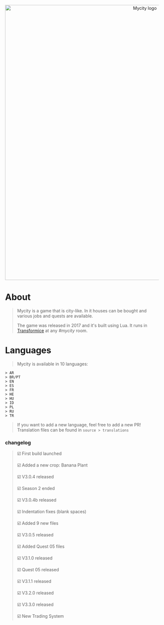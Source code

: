 <p align="center">
  <a href="https://github.com/Chrystiang/mycity/">
	<img width="900px" src="https://imgur.com/tJDvtaf.png?raw=true" alt="Mycity logo">
  </a>
</p>

# About

> Mycity is a game that is city-like. In it houses can be bought and various jobs and quests are available.
>
> The game was released in 2017 and it's built using Lua. It runs in [Transformice](https://www.transformice.com) at any *#mycity* room.

# Languages

> Mycity is available in 10 languages:
```
> AR
> BR/PT
> EN
> ES
> FR
> HE
> HU
> ID
> PL
> RU
> TR
```
> If you want to add a new language, feel free to add a new PR!
> Translation files can be found in ``source > translations``

### changelog

> ☑️ First build launched
>
> ☑️ Added a new crop: Banana Plant
>
> ☑️ V3.0.4 released
>
> ☑️ Season 2 ended
>
> ☑️ V3.0.4b released
>
> ☑️ Indentation fixes (blank spaces)
>
> ☑️ Added 9 new files
>
> ☑️ V3.0.5 released
>
> ☑️ Added Quest 05 files
>
> ☑️ V3.1.0 released
>
> ☑️ Quest 05 released
>
> ☑️ V3.1.1 released
>
> ☑️ V3.2.0 released
>
> ☑️ V3.3.0 released
>
> ☑️ New Trading System